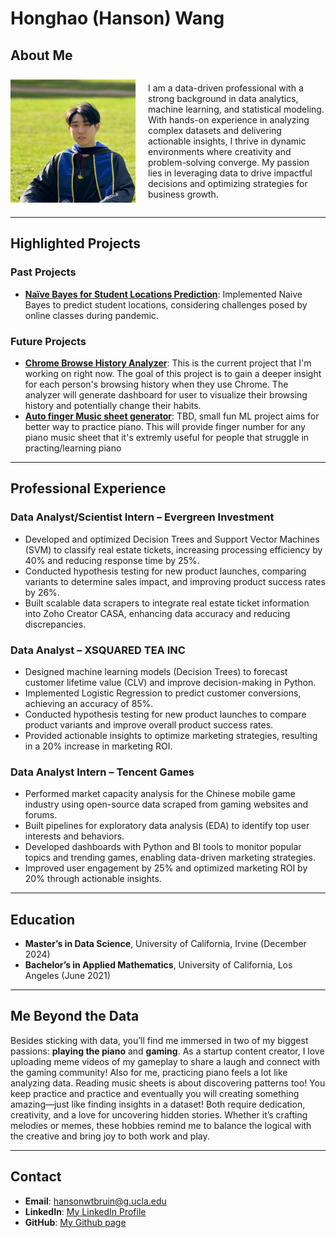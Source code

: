 # **Honghao (Hanson) Wang**

## **About Me**
<div style="display: flex; align-items: center;">
  <img src="img/Profile_Pic.png" alt="Profile Picture" width="200" style="margin-right: 20px;">
  <p>
    I am a data-driven professional with a strong background in data analytics, machine learning, and statistical modeling. With hands-on experience in analyzing complex datasets and delivering actionable insights, I thrive in dynamic environments where creativity and problem-solving converge. My passion lies in leveraging data to drive impactful decisions and optimizing strategies for business growth.
  </p>
</div>

---

## **Highlighted Projects**
### **Past Projects**
- [**Naïve Bayes for Student Locations Prediction**](https://github.com/Hanson038/Hanson038.github.io/blob/827067c21510126dcf5345c1fcb0c572553e00f8/Project/Final_Project_Report.pdf): Implemented Naive Bayes to predict student locations, considering challenges posed by online classes during pandemic.

### **Future Projects**
- [**Chrome Browse History Analyzer**](#): This is the current project that I'm working on right now. The goal of this project is to gain a deeper insight for each person's browsing history when they use Chrome. The analyzer will generate dashboard for user to visualize their browsing history and potentially change their habits.
- [**Auto finger Music sheet generator**](#): TBD, small fun ML project aims for better way to practice piano. This will provide finger number for any piano music sheet that it's extremly useful for people that struggle in practing/learning piano
  
---


## **Professional Experience**

### **Data Analyst/Scientist Intern – Evergreen Investment**
- Developed and optimized Decision Trees and Support Vector Machines (SVM) to classify real estate tickets, increasing processing efficiency by 40% and reducing response time by 25%.
- Conducted hypothesis testing for new product launches, comparing variants to determine sales impact, and improving product success rates by 26%.
- Built scalable data scrapers to integrate real estate ticket information into Zoho Creator CASA, enhancing data accuracy and reducing discrepancies.

### **Data Analyst – XSQUARED TEA INC**
- Designed machine learning models (Decision Trees) to forecast customer lifetime value (CLV) and improve decision-making in Python.
- Implemented Logistic Regression to predict customer conversions, achieving an accuracy of 85%.
- Conducted hypothesis testing for new product launches to compare product variants and improve overall product success rates.
- Provided actionable insights to optimize marketing strategies, resulting in a 20% increase in marketing ROI.

### **Data Analyst Intern – Tencent Games**
- Performed market capacity analysis for the Chinese mobile game industry using open-source data scraped from gaming websites and forums.
- Built pipelines for exploratory data analysis (EDA) to identify top user interests and behaviors.
- Developed dashboards with Python and BI tools to monitor popular topics and trending games, enabling data-driven marketing strategies.
- Improved user engagement by 25% and optimized marketing ROI by 20% through actionable insights.


---

## **Education**
- **Master’s in Data Science**, University of California, Irvine (December 2024)
- **Bachelor’s in Applied Mathematics**, University of California, Los Angeles (June 2021)

---
## **Me Beyond the Data**

Besides sticking with data, you’ll find me immersed in two of my biggest passions: **playing the piano** and **gaming**. As a startup content creator, I love uploading meme videos of my gameplay to share a laugh and connect with the gaming community!
Also for me, practicing piano feels a lot like analyzing data. Reading music sheets is about discovering patterns too! You keep practice and practice and eventually you will creating something amazing—just like finding insights in a dataset! Both require dedication, creativity, and a love for uncovering hidden stories.
Whether it’s crafting melodies or memes, these hobbies remind me to balance the logical with the creative and bring joy to both work and play.

---

## **Contact**
- **Email**: [hansonwtbruin@g.ucla.edu](mailto:hansonwtbruin@g.ucla.edu)
- **LinkedIn**: [My LinkedIn Profile](https://www.linkedin.com/in/honghao-hanson-wang-9b6a701a3/)
- **GitHub**: [My Github page](https://github.com/Hanson038)
